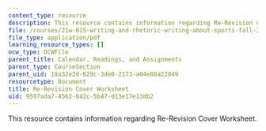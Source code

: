 ```yaml
---
content_type: resource
description: This resource contains information regarding Re-Revision Cover Worksheet.
file: /courses/21w-015-writing-and-rhetoric-writing-about-sports-fall-2013/9597ada74562842c5b47d13e17e13db2_MIT21W_015F13_Re_co_she.pdf
file_type: application/pdf
learning_resource_types: []
ocw_type: OCWFile
parent_title: Calendar, Readings, and Assignments
parent_type: CourseSection
parent_uid: 18a32e2d-629c-3de0-2173-a04e88a22849
resourcetype: Document
title: Re-Revision Cover Worksheet
uid: 9597ada7-4562-842c-5b47-d13e17e13db2
---
```

This resource contains information regarding Re-Revision Cover Worksheet.

